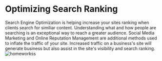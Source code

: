 # Optimizing Search Ranking

Search Engine Optimization is helping increase your sites ranking when clients search for similiar content. Understanding what and how people are searching is an exceptional way to reach a greater audience. Social Media Marketing and Online Reputation Management are additional methods used to inflate the traffic of your site. Increased traffic on a business's site will generate business but also assist in the site's visibility and search ranking.
![homeworkss](https://user-images.githubusercontent.com/82292712/116821774-d4b7bd00-ab40-11eb-8a23-7c91bd51134f.png)
